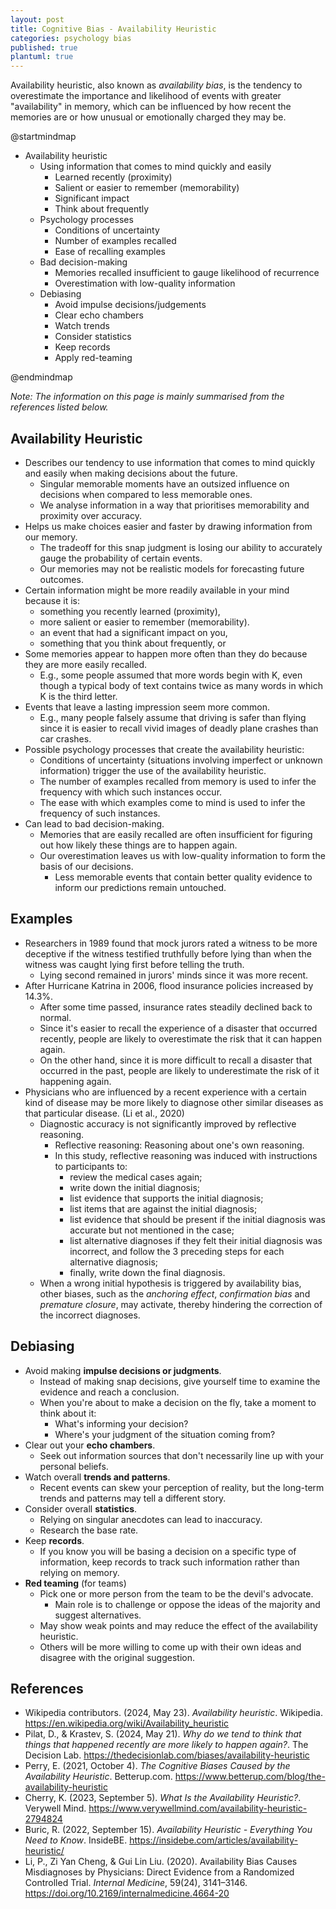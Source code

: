 ```yaml
---
layout: post
title: Cognitive Bias - Availability Heuristic
categories: psychology bias
published: true
plantuml: true
---
```


Availability heuristic, also known as _availability bias_, is the tendency to overestimate the importance and likelihood of events with greater "availability" in memory, which can be influenced by how recent the memories are or how unusual or emotionally charged they may be.

<plantuml data-caption="Availability heuristic at a glance" data-alt="Availability heuristic at a glance - what is, psychology processes, impact, debiasing">
@startmindmap

<style>
mindmapDiagram {
  node {
      BackgroundColor white
      MaximumWidth 250
      FontName Quicksand
      Margin 5
  }
}
</style>

* Availability heuristic
  * Using information that comes to mind quickly and easily
    * Learned recently (proximity)
    * Salient or easier to remember (memorability)
    * Significant impact
    * Think about frequently
  * Psychology processes
    * Conditions of uncertainty
    * Number of examples recalled
    * Ease of recalling examples
  * Bad decision-making
    * Memories recalled insufficient to gauge likelihood of recurrence
    * Overestimation with low-quality information
  * Debiasing
    * Avoid impulse decisions/judgements
    * Clear echo chambers
    * Watch trends
    * Consider statistics
    * Keep records
    * Apply red-teaming

@endmindmap
</plantuml>

_Note: The information on this page is mainly summarised from the references listed below._

## Availability Heuristic

* Describes our tendency to use information that comes to mind quickly and easily when making decisions about the future.
  * Singular memorable moments have an outsized influence on decisions when compared to less memorable ones.
  * We analyse information in a way that prioritises memorability and proximity over accuracy.
* Helps us make choices easier and faster by drawing information from our memory.
  * The tradeoff for this snap judgment is losing our ability to accurately gauge the probability of certain events.
  * Our memories may not be realistic models for forecasting future outcomes.
* Certain information might be more readily available in your mind because it is:
  * something you recently learned (proximity),
  * more salient or easier to remember (memorability).
  * an event that had a significant impact on you,
  * something that you think about frequently, or
* Some memories appear to happen more often than they do because they are more easily recalled.
  * E.g., some people assumed that more words begin with K, even though a typical body of text contains twice as many words in which K is the third letter.
* Events that leave a lasting impression seem more common.
  * E.g., many people falsely assume that driving is safer than flying since it is easier to recall vivid images of deadly plane crashes than car crashes.
* Possible psychology processes that create the availability heuristic:
  * Conditions of uncertainty (situations involving imperfect or unknown information) trigger the use of the availability heuristic.
  * The number of examples recalled from memory is used to infer the frequency with which such instances occur.
  * The ease with which examples come to mind is used to infer the frequency of such instances.
* Can lead to bad decision-making.
  * Memories that are easily recalled are often insufficient for figuring out how likely these things are to happen again.
  * Our overestimation leaves us with low-quality information to form the basis of our decisions.
    * Less memorable events that contain better quality evidence to inform our predictions remain untouched.

## Examples

* Researchers in 1989 found that mock jurors rated a witness to be more deceptive if the witness testified truthfully before lying than when the witness was caught lying first before telling the truth.
  * Lying second remained in jurors' minds since it was more recent.
* After Hurricane Katrina in 2006, flood insurance policies increased by 14.3%.
  * After some time passed, insurance rates steadily declined back to normal.
  * Since it's easier to recall the experience of a disaster that occurred recently, people are likely to overestimate the risk that it can happen again.
  * On the other hand, since it is more difficult to recall a disaster that occurred in the past, people are likely to underestimate the risk of it happening again.
* Physicians who are influenced by a recent experience with a certain kind of disease may be more likely to diagnose other similar diseases as that particular disease. (Li et al., 2020)
  * Diagnostic accuracy is not significantly improved by reflective reasoning.
    * Reflective reasoning: Reasoning about one's own reasoning.
    * In this study, reflective reasoning was induced with instructions to participants to:
      * review the medical cases again;
      * write down the initial diagnosis;
      * list evidence that supports the initial diagnosis;
      * list items that are against the initial diagnosis;
      * list evidence that should be present if the initial diagnosis was accurate but not mentioned in the case;
      * list alternative diagnoses if they felt their initial diagnosis was incorrect, and follow the 3 preceding steps for each alternative diagnosis;
      * finally, write down the final diagnosis.
  * When a wrong initial hypothesis is triggered by availability bias, other biases, such as the _anchoring effect_, _confirmation bias_ and _premature closure_, may activate, thereby hindering the correction of the incorrect diagnoses.

## Debiasing

* Avoid making **impulse decisions or judgments**.
  * Instead of making snap decisions, give yourself time to examine the evidence and reach a conclusion.
  * When you're about to make a decision on the fly, take a moment to think about it:
    * What's informing your decision?
    * Where's your judgment of the situation coming from?
* Clear out your **echo chambers**.
  * Seek out information sources that don't necessarily line up with your personal beliefs.
* Watch overall **trends and patterns**.
  * Recent events can skew your perception of reality, but the long-term trends and patterns may tell a different story.
* Consider overall **statistics**.
  * Relying on singular anecdotes can lead to inaccuracy.
  * Research the base rate.
* Keep **records**.
  * If you know you will be basing a decision on a specific type of information, keep records to track such information rather than relying on memory.
* **Red teaming** (for teams)
  * Pick one or more person from the team to be the devil's advocate.
    * Main role is to challenge or oppose the ideas of the majority and suggest alternatives.
  * May show weak points and may reduce the effect of the availability heuristic.
  * Others will be more willing to come up with their own ideas and disagree with the original suggestion.

## References

* Wikipedia contributors. (2024, May 23). _Availability heuristic_. Wikipedia. <https://en.wikipedia.org/wiki/Availability_heuristic>
* Pilat, D., & Krastev, S. (2024, May 21). _Why do we tend to think that things that happened recently are more likely to happen again?_. The Decision Lab. <https://thedecisionlab.com/biases/availability-heuristic>
* Perry, E. (2021, October 4). _The Cognitive Biases Caused by the Availability Heuristic_. Betterup.com. <https://www.betterup.com/blog/the-availability-heuristic>
* Cherry, K. (2023, September 5). _What Is the Availability Heuristic?_. Verywell Mind. <https://www.verywellmind.com/availability-heuristic-2794824>
* Buric, R. (2022, September 15). _Availability Heuristic - Everything You Need to Know_. InsideBE. <https://insidebe.com/articles/availability-heuristic/>
* Li, P., Zi Yan Cheng, & Gui Lin Liu. (2020). Availability Bias Causes Misdiagnoses by Physicians: Direct Evidence from a Randomized Controlled Trial. _Internal Medicine_, 59(24), 3141–3146. <https://doi.org/10.2169/internalmedicine.4664-20>
